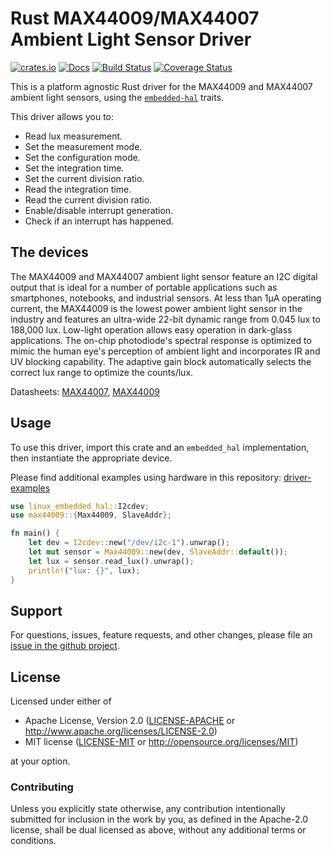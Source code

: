 # Rust MAX44009/MAX44007 Ambient Light Sensor Driver

[![crates.io](https://img.shields.io/crates/v/max44009.svg)](https://crates.io/crates/max44009)
[![Docs](https://docs.rs/max44009/badge.svg)](https://docs.rs/max44009)
[![Build Status](https://github.com/eldruin/max44009-rs/workflows/Build/badge.svg)](https://github.com/eldruin/max44009-rs/actions?query=workflow%3ABuild)
[![Coverage Status](https://coveralls.io/repos/github/eldruin/max44009-rs/badge.svg?branch=master)](https://coveralls.io/github/eldruin/max44009-rs?branch=master)

This is a platform agnostic Rust driver for the MAX44009 and MAX44007 ambient
light sensors, using the [`embedded-hal`] traits.

This driver allows you to:
- Read lux measurement.
- Set the measurement mode.
- Set the configuration mode.
- Set the integration time.
- Set the current division ratio.
- Read the integration time.
- Read the current division ratio.
- Enable/disable interrupt generation.
- Check if an interrupt has happened.

## The devices
The MAX44009 and MAX44007 ambient light sensor feature an I2C digital output
that is ideal for a number of portable applications such as
smartphones, notebooks, and industrial sensors.
At less than 1μA operating current, the MAX44009 is the lowest power ambient
light sensor in the industry and features an ultra-wide 22-bit
dynamic range from 0.045 lux to 188,000 lux.
Low-light operation allows easy operation in dark-glass
applications.
The on-chip photodiode's spectral response is optimized to mimic
the human eye's perception of ambient light and incorporates
IR and UV blocking capability. The adaptive gain block
automatically selects the correct lux range to optimize the
counts/lux.

Datasheets: [MAX44007], [MAX44009]

[MAX44007]: https://datasheets.maximintegrated.com/en/ds/MAX44007.pdf
[MAX44009]: https://datasheets.maximintegrated.com/en/ds/MAX44009.pdf

## Usage

To use this driver, import this crate and an `embedded_hal` implementation,
then instantiate the appropriate device.

Please find additional examples using hardware in this repository: [driver-examples]

[driver-examples]: https://github.com/eldruin/driver-examples

```rust
use linux_embedded_hal::I2cdev;
use max44009::{Max44009, SlaveAddr};

fn main() {
    let dev = I2cdev::new("/dev/i2c-1").unwrap();
    let mut sensor = Max44009::new(dev, SlaveAddr::default());
    let lux = sensor.read_lux().unwrap();
    println!("lux: {}", lux);
}
```

## Support

For questions, issues, feature requests, and other changes, please file an
[issue in the github project](https://github.com/eldruin/max44009-rs/issues).

## License

Licensed under either of

 * Apache License, Version 2.0 ([LICENSE-APACHE](LICENSE-APACHE) or
   http://www.apache.org/licenses/LICENSE-2.0)
 * MIT license ([LICENSE-MIT](LICENSE-MIT) or
   http://opensource.org/licenses/MIT)

at your option.

### Contributing

Unless you explicitly state otherwise, any contribution intentionally submitted
for inclusion in the work by you, as defined in the Apache-2.0 license, shall
be dual licensed as above, without any additional terms or conditions.

[`embedded-hal`]: https://github.com/rust-embedded/embedded-hal
